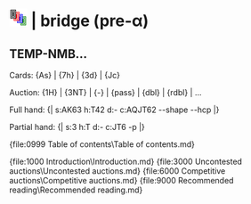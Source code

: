 # ![bridge](https://raw.githubusercontent.com/aornota/bridge/master/src/resources/tpoc-32x32.png) | bridge (pre-α)

## TEMP-NMB...

Cards: {As} | {7h} | {3d} | {Jc}

Auction: {1H} | {3NT} | {-} | {pass} | {dbl} | {rdbl} | ...

Full hand: {| s:AK63 h:T42 d:- c:AQJT62 --shape --hcp |}

Partial hand: {| s:3 h:T d:- c:JT6 -p |}

{file:0999 Table of contents\Table of contents.md}

{file:1000 Introduction\Introduction.md}
{file:3000 Uncontested auctions\Uncontested auctions.md}
{file:6000 Competitive auctions\Competitive auctions.md}
{file:9000 Recommended reading\Recommended reading.md}

